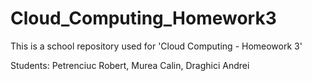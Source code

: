 # Cloud_Computing_Homework3
This is a school repository used for 'Cloud Computing - Homeowork 3'

Students: Petrenciuc Robert, Murea Calin, Draghici Andrei
